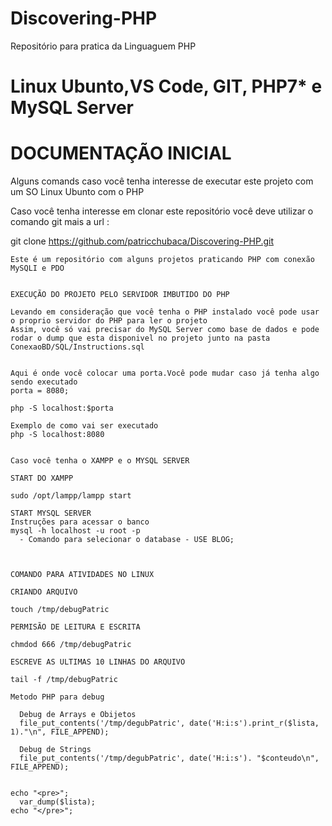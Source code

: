 # Discovering-PHP

Repositório para pratica da Linguaguem PHP

# Linux Ubunto,VS Code, GIT, PHP7* e MySQL Server


# DOCUMENTAÇÃO INICIAL   

Alguns comands caso você tenha interesse de executar este projeto com um SO Linux Ubunto com o PHP 

Caso você tenha interesse em clonar este repositório você deve utilizar o comando git mais a url :
 	
git clone https://github.com/patricchubaca/Discovering-PHP.git 
 	
 	Este é um repositório com alguns projetos praticando PHP com conexão MySQLI e PDO 
 	
	
	EXECUÇÃO DO PROJETO PELO SERVIDOR IMBUTIDO DO PHP 
	
	Levando em consideração que você tenha o PHP instalado você pode usar o proprio servidor do PHP para ler o projeto
	Assim, você só vai precisar do MySQL Server como base de dados e pode rodar o dump que esta disponivel no projeto junto na pasta ConexaoBD/SQL/Instructions.sql
	   	
	
	Aqui é onde você colocar uma porta.Você pode mudar caso já tenha algo sendo executado 
	porta = 8080;
	  
	php -S localhost:$porta 	
	  
	Exemplo de como vai ser executado
    php -S localhost:8080	
	    
	    
    Caso você tenha o XAMPP e o MYSQL SERVER  

	START DO XAMPP 
	
	sudo /opt/lampp/lampp start
	
	START MYSQL SERVER 
    Instruções para acessar o banco
	mysql -h localhost -u root -p
	  - Comando para selecionar o database - USE BLOG;



    COMANDO PARA ATIVIDADES NO LINUX  

    CRIANDO ARQUIVO 
	
	touch /tmp/debugPatric
	
	PERMISÃO DE LEITURA E ESCRITA

	chmdod 666 /tmp/debugPatric

	ESCREVE AS ULTIMAS 10 LINHAS DO ARQUIVO 

	tail -f /tmp/debugPatric

	Metodo PHP para debug 
	
	  Debug de Arrays e Obijetos 
	  file_put_contents('/tmp/degubPatric', date('H:i:s').print_r($lista, 1)."\n", FILE_APPEND);
	  
	  Debug de Strings 			
	  file_put_contents('/tmp/degubPatric', date('H:i:s'). "$conteudo\n", FILE_APPEND);


	echo "<pre>";
	  var_dump($lista);
	echo "</pre>";


